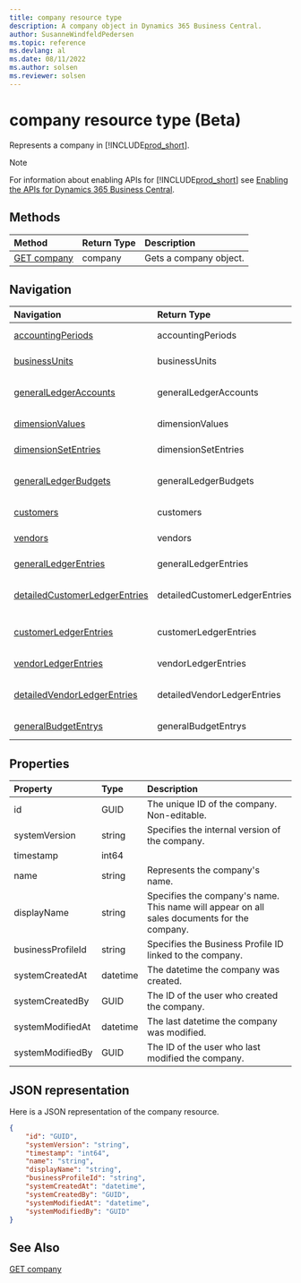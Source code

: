 ```yaml
---
title: company resource type
description: A company object in Dynamics 365 Business Central.
author: SusanneWindfeldPedersen
ms.topic: reference
ms.devlang: al
ms.date: 08/11/2022
ms.author: solsen
ms.reviewer: solsen
---
```


# company resource type (Beta)

<!-- START>DO_NOT_EDIT -->
<!-- IMPORTANT:Do not edit any of the content between here and the END>DO_NOT_EDIT. -->
Represents a company in [!INCLUDE[prod_short](../../../includes/prod_short.md)].

> [!NOTE]
> For information about enabling APIs for [!INCLUDE[prod_short](../../../includes/prod_short.md)] see [Enabling the APIs for Dynamics 365 Business Central](../../../api-reference/v2.0/enabling-apis-for-dynamics-nav.md).

## Methods

| Method | Return Type|Description |
|:--------------------|:-----------|:-------------------------|
|[GET company](../api/dynamics_company_get.md)|company|Gets a company object.|


## Navigation

| Navigation |Return Type| Description |
|:----------|:----------|:-----------------|
|[accountingPeriods](dynamics_accountingperiod.md)|accountingPeriods |Gets the accountingperiods of the company.|
|[businessUnits](dynamics_businessunit.md)|businessUnits |Gets the businessunits of the company.|
|[generalLedgerAccounts](dynamics_generalledgeraccount.md)|generalLedgerAccounts |Gets the generalledgeraccounts of the company.|
|[dimensionValues](dynamics_dimensionvalue.md)|dimensionValues |Gets the dimensionvalues of the company.|
|[dimensionSetEntries](dynamics_dimensionsetentry.md)|dimensionSetEntries |Gets the dimensionsetentries of the company.|
|[generalLedgerBudgets](dynamics_generalledgerbudgets.md)|generalLedgerBudgets |Gets the generalledgerbudgets of the company.|
|[customers](dynamics_customer.md)|customers |Gets the customers of the company.|
|[vendors](dynamics_vendor.md)|vendors |Gets the vendors of the company.|
|[generalLedgerEntries](dynamics_generalledgerentry.md)|generalLedgerEntries |Gets the generalledgerentries of the company.|
|[detailedCustomerLedgerEntries](dynamics_detailedcustomerledgerentry.md)|detailedCustomerLedgerEntries |Gets the detailedcustomerledgerentries of the company.|
|[customerLedgerEntries](dynamics_customerledgerentry.md)|customerLedgerEntries |Gets the customerledgerentries of the company.|
|[vendorLedgerEntries](dynamics_vendorledgerentry.md)|vendorLedgerEntries |Gets the vendorledgerentries of the company.|
|[detailedVendorLedgerEntries](dynamics_detailedvendorledgerentry.md)|detailedVendorLedgerEntries |Gets the detailedvendorledgerentries of the company.|
|[generalBudgetEntrys](dynamics_generalbudgetentry.md)|generalBudgetEntrys |Gets the generalbudgetentrys of the company.|

## Properties

| Property           | Type   |Description     |
|:-------------------|:-------|:---------------|
|id|GUID|The unique ID of the company. Non-editable.|
|systemVersion|string|Specifies the internal version of the company.|
|timestamp|int64||
|name|string|Represents the company's name.|
|displayName|string|Specifies the company's name. This name will appear on all sales documents for the company.|
|businessProfileId|string|Specifies the Business Profile ID linked to the company.|
|systemCreatedAt|datetime|The datetime the company was created.|
|systemCreatedBy|GUID|The ID of the user who created the company.|
|systemModifiedAt|datetime|The last datetime the company was modified.|
|systemModifiedBy|GUID|The ID of the user who last modified the company.|

## JSON representation

Here is a JSON representation of the company resource.


```json
{
    "id": "GUID",
    "systemVersion": "string",
    "timestamp": "int64",
    "name": "string",
    "displayName": "string",
    "businessProfileId": "string",
    "systemCreatedAt": "datetime",
    "systemCreatedBy": "GUID",
    "systemModifiedAt": "datetime",
    "systemModifiedBy": "GUID"
}
```
<!-- IMPORTANT: END>DO_NOT_EDIT -->

## See Also
[GET company](../api/dynamics_company_get.md)
